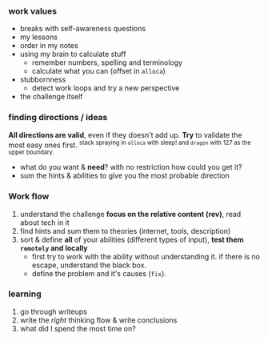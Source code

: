 
### work values
* breaks with self-awareness questions
* my lessons 
* order in my notes
* using my brain to calculate stuff
    * remember numbers, spelling and terminology
    * calculate what you can (offset in `alloca`)
* stubbornness
    * detect work loops and try a new perspective
* the challenge itself

### finding directions / ideas
**All directions are valid**, even if they doesn't add up. **Try** to validate the most easy ones first.
<sup> stack spraying in `alloca` with sleep! and `dragon` with 127 as the upper boundary.</sup>
* what do you want & **need**? with no restriction how could you get it?
* sum the hints & abilities to give you the most probable direction

### Work flow
1. understand the challenge
	**focus on the relative content (rev)**, read about tech in it
2. find hints and sum them to theories
	(internet, tools, description)
3. sort & define **all** of your abilities (different types of input), **test them `remotely` and locally**
     * first try to work with the ability without understanding it. if there is no escape, understand the black box.
    * define the problem and it's causes (`fix`). 


### learning
1. go through writeups
2. write the *right* thinking flow & write conclusions
3. what did I spend the most time on?
